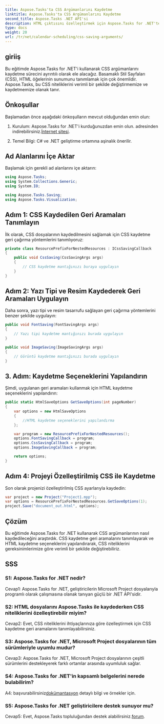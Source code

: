 ```yaml
---
title: Aspose.Tasks'ta CSS Argümanlarını Kaydetme
linktitle: Aspose.Tasks'ta CSS Argümanlarını Kaydetme
second_title: Aspose.Tasks .NET API'si
description: HTML çıktısını özelleştirmek için Aspose.Tasks for .NET'te CSS argümanlarını nasıl kaydedeceğinizi öğrenin. Özel CSS ayarlarıyla sunumu geliştirin.
type: docs
weight: 20
url: /tr/net/calendar-scheduling/css-saving-arguments/
---
```

## giriiş

Bu eğitimde Aspose.Tasks for .NET'i kullanarak CSS argümanlarını kaydetme sürecini ayrıntılı olarak ele alacağız. Basamaklı Stil Sayfaları (CSS), HTML öğelerinin sunumunu tanımlamak için çok önemlidir. Aspose.Tasks, bu CSS niteliklerini verimli bir şekilde değiştirmemize ve kaydetmemize olanak tanır.

## Önkoşullar

Başlamadan önce aşağıdaki önkoşulların mevcut olduğundan emin olun:

1.  Kurulum: Aspose.Tasks for .NET'i kurduğunuzdan emin olun. adresinden indirebilirsiniz.[İnternet sitesi](https://releases.aspose.com/tasks/net/).

2. Temel Bilgi: C# ve .NET geliştirme ortamına aşinalık önerilir.

## Ad Alanlarını İçe Aktar

Başlamak için gerekli ad alanlarını içe aktarın:

```csharp
using Aspose.Tasks;
using System.Collections.Generic;
using System.IO;

using Aspose.Tasks.Saving;
using Aspose.Tasks.Visualization;

```
## Adım 1: CSS Kaydedilen Geri Aramaları Tanımlayın

İlk olarak, CSS dosyalarının kaydedilmesini sağlamak için CSS kaydetme geri çağırma yöntemlerini tanımlıyoruz:

```csharp
private class ResourcePrefixForNestedResources : ICssSavingCallback
{
    public void CssSaving(CssSavingArgs args)
    {
        // CSS kaydetme mantığınızı buraya uygulayın
    }
}
```

## Adım 2: Yazı Tipi ve Resim Kaydederek Geri Aramaları Uygulayın

Daha sonra, yazı tipi ve resim tasarrufu sağlayan geri çağırma yöntemlerini benzer şekilde uygulayın:

```csharp
public void FontSaving(FontSavingArgs args)
{
    // Yazı tipi kaydetme mantığınızı burada uygulayın
}

public void ImageSaving(ImageSavingArgs args)
{
    // Görüntü kaydetme mantığınızı burada uygulayın
}
```

## 3. Adım: Kaydetme Seçeneklerini Yapılandırın

Şimdi, uygulanan geri aramaları kullanmak için HTML kaydetme seçeneklerini yapılandırın:

```csharp
public static HtmlSaveOptions GetSaveOptions(int pageNumber)
{
    var options = new HtmlSaveOptions
    {
        //HTML kaydetme seçeneklerini yapılandırma
    };

    var program = new ResourcePrefixForNestedResources();
    options.FontSavingCallback = program;
    options.CssSavingCallback = program;
    options.ImageSavingCallback = program;

    return options;
}
```

## Adım 4: Projeyi Özelleştirilmiş CSS ile Kaydetme

Son olarak projenizi özelleştirilmiş CSS ayarlarıyla kaydedin:

```csharp
var project = new Project("Project1.mpp");
var options = ResourcePrefixForNestedResources.GetSaveOptions(1);
project.Save("document_out.html", options);
```

## Çözüm

Bu eğitimde Aspose.Tasks for .NET kullanarak CSS argümanlarının nasıl kaydedileceğini araştırdık. CSS kaydetme geri aramalarını tanımlayarak ve HTML kaydetme seçeneklerini yapılandırarak, CSS niteliklerini gereksinimlerimize göre verimli bir şekilde değiştirebiliriz.

## SSS

### S1: Aspose.Tasks for .NET nedir?

Cevap1: Aspose.Tasks for .NET, geliştiricilerin Microsoft Project dosyalarıyla programlı olarak çalışmasına olanak tanıyan güçlü bir .NET API'sidir.

### S2: HTML dosyalarını Aspose.Tasks ile kaydederken CSS niteliklerini özelleştirebilir miyim?

Cevap2: Evet, CSS niteliklerini ihtiyaçlarınıza göre özelleştirmek için CSS kaydetme geri aramalarını tanımlayabilirsiniz.

### S3: Aspose.Tasks for .NET, Microsoft Project dosyalarının tüm sürümleriyle uyumlu mudur?

Cevap3: Aspose.Tasks for .NET, Microsoft Project dosyalarının çeşitli sürümlerini destekleyerek farklı ortamlar arasında uyumluluk sağlar.

### S4: Aspose.Tasks for .NET'in kapsamlı belgelerini nerede bulabilirim?

A4: başvurabilirsiniz[dokümantasyon](https://reference.aspose.com/tasks/net/) detaylı bilgi ve örnekler için.

### S5: Aspose.Tasks for .NET geliştiricilere destek sunuyor mu?

 Cevap5: Evet, Aspose.Tasks topluluğundan destek alabilirsiniz.[forum](https://forum.aspose.com/c/tasks/15).